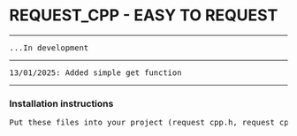 <h1>REQUEST_CPP - EASY TO REQUEST</h1>
<hr>
<pre>...In development</pre>
<hr>
<pre>
13/01/2025: Added simple_get function
</pre>
<hr>
<h3>Installation instructions</h3>
<pre>Put these files into your project (request_cpp.h, request_cpp.cpp)</pre>
